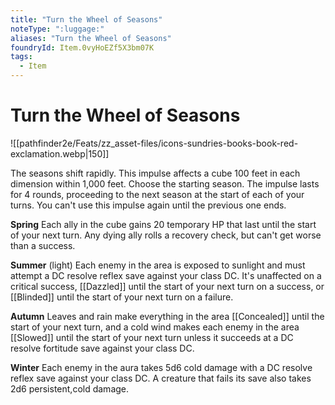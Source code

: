 ```yaml
---
title: "Turn the Wheel of Seasons"
noteType: ":luggage:"
aliases: "Turn the Wheel of Seasons"
foundryId: Item.0vyHoEZf5X3bm07K
tags:
  - Item
---
```


# Turn the Wheel of Seasons
![[pathfinder2e/Feats/zz_asset-files/icons-sundries-books-book-red-exclamation.webp|150]]

The seasons shift rapidly. This impulse affects a cube 100 feet in each dimension within 1,000 feet. Choose the starting season. The impulse lasts for 4 rounds, proceeding to the next season at the start of each of your turns. You can't use this impulse again until the previous one ends.

**Spring** Each ally in the cube gains 20 temporary HP that last until the start of your next turn. Any dying ally rolls a recovery check, but can't get worse than a success.

**Summer** (light) Each enemy in the area is exposed to sunlight and must attempt a DC resolve reflex save against your class DC. It's unaffected on a critical success, [[Dazzled]] until the start of your next turn on a success, or [[Blinded]] until the start of your next turn on a failure.

**Autumn** Leaves and rain make everything in the area [[Concealed]] until the start of your next turn, and a cold wind makes each enemy in the area [[Slowed]] until the start of your next turn unless it succeeds at a DC resolve fortitude save against your class DC.

**Winter** Each enemy in the aura takes 5d6 cold damage with a DC resolve reflex save against your class DC. A creature that fails its save also takes 2d6 persistent,cold damage.
